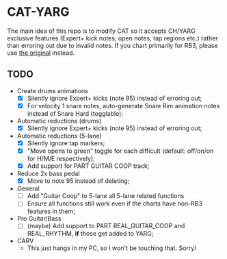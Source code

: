 # CAT-YARG
The main idea of this repo is to modify CAT so it accepts CH/YARG exclusive features (Expert+ kick notes, open notes, tap regions etc.) rather than erroring out due to invalid notes. If you chart primarily for RB3, please use [the original](https://github.com/abefacciazzi/CAT) instead.

## TODO
- Create drums animations
  - [x] Silently ignore Expert+ kicks (note 95) instead of erroring out;
  - [x] For velocity 1 snare notes, auto-generate Snare Rim animation notes instead of Snare Hard (togglable);
- Automatic reductions (drums)
  - [x] Silently ignore Expert+ kicks (note 95) instead of erroring out;
- Automatic reductions (5-lane)
  - [x] Silently ignore tap markers;
  - [x] "Move opens to green" toggle for each difficult (default: off/on/on for H/M/E respectively);
  - [x] Add support for PART GUITAR COOP track;
- Reduce 2x bass pedal
  - [x] Move to note 95 instead of deleting;
- General
  - [ ] Add "Guitar Coop" to 5-lane all 5-lane related functions
  - [ ] Ensure all functions still work even if the charts have non-RB3 features in them;
- Pro Guitar/Bass
  - [ ] (maybe) Add support to PART REAL_GUITAR_COOP and REAL_RHYTHM, **if** those get added to YARG;
- CARV
  - This just hangs in my PC, so I won't be touching that. Sorry!
